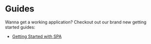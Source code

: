 # Guides

Wanna get a working application? Checkout out our brand new getting started guides:

* [Getting Started with SPA](getting-started-with-spa.md)

